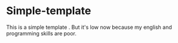 # Simple-template
This is a simple template . But it's low  now because my english and programming skills are poor.  
